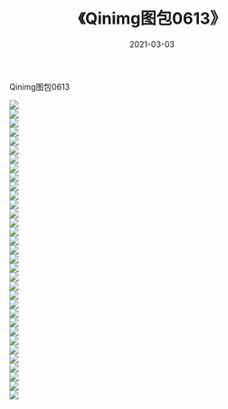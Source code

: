 ﻿---
layout: post
title:  《Qinimg图包0613》
date:   2021-03-03
img: http://imgx.orgx.ga/Qinimg图包/Qinimg图包0613/000.jpg
categories: [美女, 清纯, 唯美]
---

Qinimg图包0613

 ![](http://imgx.orgx.ga/Qinimg图包/Qinimg图包0613/001.jpg) <br>![](http://imgx.orgx.ga/Qinimg图包/Qinimg图包0613/002.jpg) <br>![](http://imgx.orgx.ga/Qinimg图包/Qinimg图包0613/003.jpg) <br>![](http://imgx.orgx.ga/Qinimg图包/Qinimg图包0613/004.jpg) <br>![](http://imgx.orgx.ga/Qinimg图包/Qinimg图包0613/005.jpg) <br>![](http://imgx.orgx.ga/Qinimg图包/Qinimg图包0613/006.jpg) <br>![](http://imgx.orgx.ga/Qinimg图包/Qinimg图包0613/007.jpg) <br>![](http://imgx.orgx.ga/Qinimg图包/Qinimg图包0613/008.jpg) <br>![](http://imgx.orgx.ga/Qinimg图包/Qinimg图包0613/009.jpg) <br>![](http://imgx.orgx.ga/Qinimg图包/Qinimg图包0613/010.jpg) <br>![](http://imgx.orgx.ga/Qinimg图包/Qinimg图包0613/011.jpg) <br>![](http://imgx.orgx.ga/Qinimg图包/Qinimg图包0613/012.jpg) <br>![](http://imgx.orgx.ga/Qinimg图包/Qinimg图包0613/013.jpg) <br>![](http://imgx.orgx.ga/Qinimg图包/Qinimg图包0613/014.jpg) <br>![](http://imgx.orgx.ga/Qinimg图包/Qinimg图包0613/015.jpg) <br>![](http://imgx.orgx.ga/Qinimg图包/Qinimg图包0613/016.jpg) <br>![](http://imgx.orgx.ga/Qinimg图包/Qinimg图包0613/017.jpg) <br>![](http://imgx.orgx.ga/Qinimg图包/Qinimg图包0613/018.jpg) <br>![](http://imgx.orgx.ga/Qinimg图包/Qinimg图包0613/019.jpg) <br>![](http://imgx.orgx.ga/Qinimg图包/Qinimg图包0613/020.jpg) <br>![](http://imgx.orgx.ga/Qinimg图包/Qinimg图包0613/021.jpg) <br>![](http://imgx.orgx.ga/Qinimg图包/Qinimg图包0613/022.jpg) <br>![](http://imgx.orgx.ga/Qinimg图包/Qinimg图包0613/023.jpg) <br>![](http://imgx.orgx.ga/Qinimg图包/Qinimg图包0613/024.jpg) <br>![](http://imgx.orgx.ga/Qinimg图包/Qinimg图包0613/025.jpg) <br>![](http://imgx.orgx.ga/Qinimg图包/Qinimg图包0613/026.jpg) <br>![](http://imgx.orgx.ga/Qinimg图包/Qinimg图包0613/027.jpg) <br>![](http://imgx.orgx.ga/Qinimg图包/Qinimg图包0613/028.jpg) <br>![](http://imgx.orgx.ga/Qinimg图包/Qinimg图包0613/029.jpg) <br>![](http://imgx.orgx.ga/Qinimg图包/Qinimg图包0613/030.jpg) <br>![](http://imgx.orgx.ga/Qinimg图包/Qinimg图包0613/031.jpg) <br>![](http://imgx.orgx.ga/Qinimg图包/Qinimg图包0613/032.jpg) <br>![](http://imgx.orgx.ga/Qinimg图包/Qinimg图包0613/033.jpg) <br>